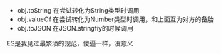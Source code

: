 - obj.toString   在尝试转化为String类型时调用
- obj.valueOf    在尝试转化为Number类型时调用，和上面互为对方的备胎
- obj.toJSON     在JSON.stringfiy的时候调用

ES是我见过最繁琐的规范，傻逼一样，没意义
